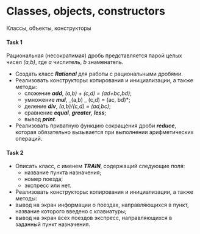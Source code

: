 # Classes, objects, constructors

Классы, объекты, конструкторы

#### Task 1

Рациональная (несократимая) дробь представляется парой целых чисел _(a,b)_, где
_a_ числитель, _b_ знаменатель.

- Создать класс **_Rational_** для работы с рациональными дробями.
- Реализовать конструкторы: копирования и инициализации, а также методы:
  - сложение **_add_**, _(a,b) + (c,d) = (ad+bc,bd)_;
  - умножение **_mul_**, _(a,b) _ (c,d) = (ac, bd)\*;
  - деление **_div_**, _(a,b)/(c,d) = (ad,bc)_;
  - сравнение **_equal_**, **_greater_**, **_less_**;
  - вывод **_print_**.
- Реализовать приватную функцию сокращения дроби **_reduce_**, которая
  обязательно вызывается при выполнении арифметических операций.

#### Task 2

- Описать класс, с именем **_TRAIN_**, содержащий следующие поля:
  - название пункта назначения;
  - номер поезда;
  - экспресс или нет.
- Реализовать конструкторы: копирования и инициализации, а также методы:
- вывод на экран информации о поездах, направляющихся в пункт, название которого
  введено с клавиатуры;
- вывод на экран всех поездов экспресс, направляющихся в заданный пункт
  назначения.
